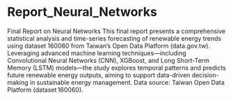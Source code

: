 # Report_Neural_Networks
Final Report on Neural Networks
This final report presents a comprehensive statistical analysis and time-series forecasting of renewable energy trends using dataset 160060 from Taiwan’s Open Data Platform (data.gov.tw). Leveraging advanced machine learning techniques—including Convolutional Neural Networks (CNN), XGBoost, and Long Short-Term Memory (LSTM) models—the study explores temporal patterns and predicts future renewable energy outputs, aiming to support data-driven decision-making in sustainable energy management. Data source: Taiwan Open Data Platform (dataset 160060).
